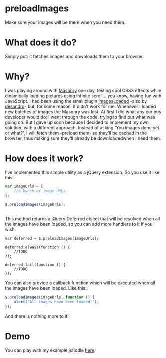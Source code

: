preloadImages
==============

Make sure your images will be there when you need them.

# What does it do?
Simply put: it fetches images and downloads them to your browser.


# Why?
I was playing around with [Masonry](http://masonry.desandro.com/) one day, testing cool CSS3 effects while dinamically loading pictures using infinite scroll... you know, having fun with JavaScript. I had been using the small plugin [imagesLoaded](http://desandro.github.io/imagesloaded/) -also by [desandro](https://github.com/desandro)- but, for some reason, it didn't work for me. Whenever I loaded new batches of images the Masonry was lost. At first I did what any curious developer would do: I went through the code, trying to find out what was going on. But I gave up soon because I decided to implement my own solution, with a different approach. Instead of asking 'You images done yet or what?', I will fetch them -preload them- so they'll be cached in the browser, thus making sure they'll already be downloadedwhen I need them.


# How does it work?
I've implemented this simple utility as a jQuery extension. So you use it like this:

```javascript
var imageUrls = [
	//a bunch of image URLs
];

$.preloadImages(imageUrls);
            
```

This method returns a jQuery Deferred object that will be resolved when all the images have been loaded, so you can add more handlers to it if you wish. 

```javacript
var deferred = $.preloadImages(imageUrls);

deferred.always(function () {
	//TODO
});

deferred.fail(function () {
	//TODO
});
```

You can also provide a callback function which will be executed when all the images have been loaded. Like this:

```javascript
$.preloadImages(imageUrls, function () {
    alert('All images have been loaded!');
});
```

And there is nothing more to it! 

# Demo
You can play with my example jsfiddle [here](http://jsfiddle.net/z2QuA/).